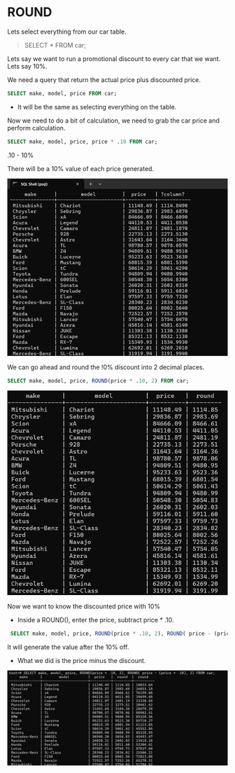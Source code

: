 # ROUND

Lets select everything from our car table.

> SELECT \* FROM car;

Lets say we want to run a promotional discount to every car that we want. Lets say 10%.

We need a query that return the actual price plus discounted price.

```sql
SELECT make, model, price FROM car;
```

- It will be the same as selecting everything on the table.

Now we need to do a bit of calculation, we need to grab the car price and perform calculation.

```sql
SELECT make, model, price, price * .10 FROM car;
```

.10 - 10%

There will be a 10% value of each price generated.

<img src="./img/round1.png" alt="table">

We can go ahead and round the !0% discount into 2 decimal places.

```SQL
SELECT make, model, price, ROUND(price * .10, 2) FROM car;
```

<img src="./img/round-2.png" alt="table">

Now we want to know the discounted price with 10%

- Inside a ROUND(), enter the price, subtract price \* .10.

```sql
 SELECT make, model, price, ROUND(price * .10, 2), ROUND( price - (price * .10), 2) FROM car;
```

It will generate the value after the 10% off.

- What we did is the price minus the discount.

 <img src="./img/round-3.png" alt="table">
